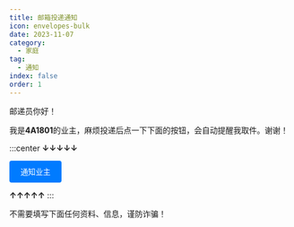 ```yaml
---
title: 邮箱投递通知
icon: envelopes-bulk
date: 2023-11-07
category:
  - 家庭
tag:
  - 通知
index: false
order: 1
---
```

邮递员你好！

我是**4A1801**的业主，麻烦投递后点一下下面的按钮，会自动提醒我取件。谢谢！

:::center
**↓↓↓↓↓**

<button type="button" style="padding: 10px 20px; background-color: #007bff; color: #fff; border: none; border-radius: 4px;" onclick="window.location.href='https://short.4a1801.life/mailbox'">通知业主</button>

**↑↑↑↑↑**
:::

不需要填写下面任何资料、信息，谨防诈骗！
